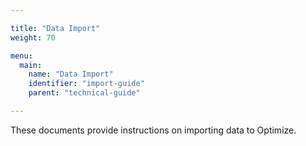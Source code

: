 ```yaml
---

title: "Data Import"
weight: 70

menu:
  main:
    name: "Data Import"
    identifier: "import-guide"
    parent: "technical-guide"

---
```


These documents provide instructions on importing data to Optimize.
